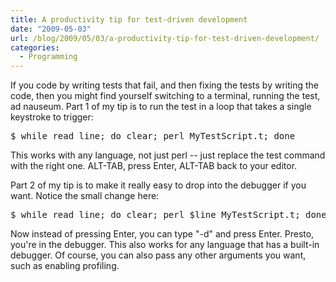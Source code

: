 ```yaml
---
title: A productivity tip for test-driven development
date: "2009-05-03"
url: /blog/2009/05/03/a-productivity-tip-for-test-driven-development/
categories:
  - Programming
---
```

If you code by writing tests that fail, and then fixing the tests by writing the code, then you might find yourself switching to a terminal, running the test, ad nauseum. Part 1 of my tip is to run the test in a loop that takes a single keystroke to trigger:

<pre>$ while read line; do clear; perl MyTestScript.t; done</pre>

This works with any language, not just perl -- just replace the test command with the right one. ALT-TAB, press Enter, ALT-TAB back to your editor.

Part 2 of my tip is to make it really easy to drop into the debugger if you want. Notice the small change here:

<pre>$ while read line; do clear; perl $line MyTestScript.t; done</pre>

Now instead of pressing Enter, you can type "-d" and press Enter. Presto, you're in the debugger. This also works for any language that has a built-in debugger. Of course, you can also pass any other arguments you want, such as enabling profiling.
